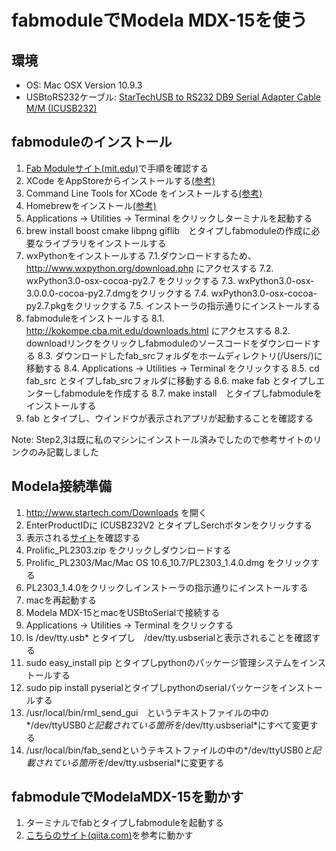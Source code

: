 fabmoduleでModela MDX-15を使う
==============================

環境
----
 * OS: Mac OSX Version 10.9.3
 * USBtoRS232ケーブル: [StarTechUSB to RS232 DB9 Serial Adapter Cable M/M (ICUSB232)](http://www.amazon.com/StarTech-RS232-Serial-Adapter-Cable/dp/B000067SNB/ref=sr_1_16?s=electronics&ie=UTF8&qid=1401599135&sr=1-16&keywords=star+tech+serial)


fabmoduleのインストール
-----------------------
1. [Fab Moduleサイト(mit.edu)](http://kokompe.cba.mit.edu/downloads.html)で手順を確認する
2. XCode をAppStoreからインストールする[(参考)](https://itunes.apple.com/jp/app/xcode/id497799835?mt=12)
3. Command Line Tools for XCode をインストールする[(参考)](http://qiita.com/3yatsu/items/47470091277d46f3fde2)
4. Homebrewをインストール[(参考)](http://qiita.com/b4b4r07/items/6efebc2f3d1cbbd393fc)
5. Applications -> Utilities -> Terminal をクリックしターミナルを起動する
6. brew install boost cmake libpng giflib　とタイプしfabmoduleの作成に必要なライブラリをインストールする
7. wxPythonをインストールする
 7.1.ダウンロードするため、http://www.wxpython.org/download.php にアクセスする
 7.2. wxPython3.0-osx-cocoa-py2.7 をクリックする
 7.3. wxPython3.0-osx-3.0.0.0-cocoa-py2.7.dmgをクリックする
 7.4. wxPython3.0-osx-cocoa-py2.7.pkgをクリックする
 7.5. インストーラの指示通りにインストールする
8. fabmoduleをインストールする
 8.1. http://kokompe.cba.mit.edu/downloads.html にアクセスする
 8.2. downloadリンクをクリックしfabmoduleのソースコードをダウンロードする
 8.3. ダウンロードしたfab_srcフォルダをホームディレクトリ(/Users/<your home>)に移動する
 8.4. Applications -> Utilities -> Terminal をクリックする
 8.5. cd fab_src とタイプしfab_srcフォルダに移動する
 8.6. make fab とタイプしエンターしfabmoduleを作成する
 8.7. make install　とタイプしfabmoduleをインストールする
9. fab とタイプし、ウインドウが表示されアプリが起動することを確認する


Note: Step2,3は既に私のマシンにインストール済みでしたので参考サイトのリンクのみ記載しました

Modela接続準備
--------------
1. http://www.startech.com/Downloads を開く
2. EnterProductIDに ICUSB232V2 とタイプしSerchボタンをクリックする
3. 表示される[サイト](http://www.startech.com/Cards-Adapters/Serial-Cards-Adapters/USB-to-RS232-Serial-Adapter-Cable~ICUSB232V2#dnlds)を確認する
4. Prolific_PL2303.zip をクリックしダウンロードする
5. Prolific_PL2303/Mac/Mac OS 10.6_10.7/PL2303_1.4.0.dmg をクリックする
6. PL2303_1.4.0をクリックしインストーラの指示通りにインストールする
7. macを再起動する
8. Modela MDX-15とmacをUSBtoSerialで接続する
9. Applications -> Utilities -> Terminal をクリックする
10. ls /dev/tty.usb* とタイプし　/dev/tty.usbserialと表示されることを確認する
11. sudo easy_install pip とタイプしpythonのパッケージ管理システムをインストールする
12. sudo pip install pyserialとタイプしpythonのserialパッケージをインストールする
13. /usr/local/bin/rml_send_gui　というテキストファイルの中の*/dev/ttyUSB0*と記載されている箇所を*/dev/tty.usbserial*にすべて変更する
14. /usr/local/bin/fab_sendというテキストファイルの中の*/dev/ttyUSB0*と記載されている箇所を*/dev/tty.usbserial*に変更する
 
fabmoduleでModelaMDX-15を動かす
-------------------------------
1. ターミナルでfabとタイプしfabmoduleを起動する
2. [こちらのサイト(qiita.com)](http://qiita.com/mio_k/items/231fec28b5491345e469)を参考に動かす
 
